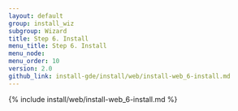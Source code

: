 ```yaml
---
layout: default 
group: install_wiz 
subgroup: Wizard
title: Step 6. Install
menu_title: Step 6. Install
menu_node: 
menu_order: 10
version: 2.0
github_link: install-gde/install/web/install-web_6-install.md
---
```


{% include install/web/install-web_6-install.md %}

